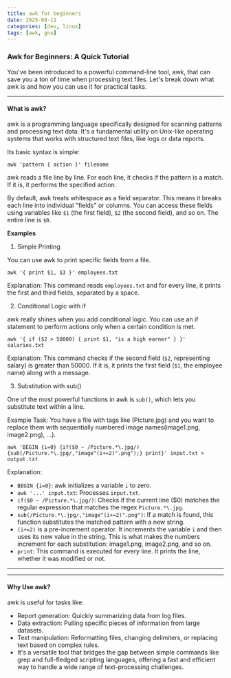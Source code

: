 ```yaml
---
title: awk for beginners
date: 2025-08-11
categories: [dev, linux]
tags: [awk, gnu]
---
```



### Awk for Beginners: A Quick Tutorial

You've been introduced to a powerful command-line tool, awk, that can save you a ton of time when processing text files.
Let's break down what awk is and how you can use it for practical tasks.


---

#### What is awk?

awk is a programming language specifically designed for scanning patterns and processing text data.
It's a fundamental utility on Unix-like operating systems that works with structured text files, like logs or data reports.

Its basic syntax is simple:

```shell
awk 'pattern { action }' filename
```

awk reads a file line by line. For each line, it checks if the pattern is a match. If it is, it performs the specified action.

By default, awk treats whitespace as a field separator.
This means it breaks each line into individual "fields" or columns.
You can access these fields using variables like `$1` (the first field), `$2` (the second field), and so on. The entire line is `$0`.


**Examples**

1. Simple Printing

You can use awk to print specific fields from a file.

```shell
awk '{ print $1, $3 }' employees.txt
```

Explanation:
This command reads `employees.txt` and for every line, it prints the first and third fields, separated by a space.

2. Conditional Logic with if

awk really shines when you add conditional logic. You can use an if statement to perform actions only when a certain condition is met.

```shell
awk '{ if ($2 > 50000) { print $1, "is a high earner" } }' salaries.txt
```

Explanation:
This command checks if the second field (`$2`, representing salary) is greater than 50000. If it is, it prints the first field (`$1`, the employee name) along with a message.

3. Substitution with sub()

One of the most powerful functions in awk is `sub()`, which lets you substitute text within a line.

Example Task: You have a file with tags like (Picture.jpg) and you want to replace them with sequentially numbered image names(image1.png, image2.png), ...).

```shell
awk 'BEGIN {i=0} {if($0 ~ /Picture.*\.jpg/){sub(/Picture.*\.jpg/,"image"(i+=2)".png");} print}' input.txt > output.txt
```

Explanation:
- `BEGIN {i=0}`: awk initializes a variable `i` to zero.
- `awk '...' input.txt`: Processes `input.txt`.
- `if($0 ~ /Picture.*\.jpg/)`: Checks if the current line ($0) matches the regular expression that matches the regex `Picture.*\.jpg`.
- `sub(/Picture.*\.jpg/,"image"(i+=2)".png")`: If a match is found, this function substitutes the matched pattern with a new string.
- `(i+=2)` is a pre-increment operator. It increments the variable `i` and then uses its new value in the string.
This is what makes the numbers increment for each substitution: image1.png, image2.png, and so on.
- `print`: This command is executed for every line. It prints the line, whether it was modified or not.

---


---

#### Why Use awk?

awk is useful for tasks like:
- Report generation: Quickly summarizing data from log files.
- Data extraction: Pulling specific pieces of information from large datasets.
- Text manipulation: Reformatting files, changing delimiters, or replacing text based on complex rules.
- It's a versatile tool that bridges the gap between simple commands like grep and full-fledged scripting languages, offering a fast and efficient way to handle a wide range of text-processing challenges.
